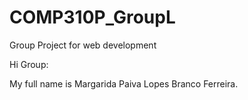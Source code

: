 # COMP310P_GroupL
Group Project for web development 

Hi Group:

My full name is Margarida Paiva Lopes Branco Ferreira.
